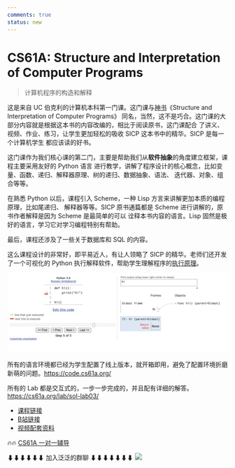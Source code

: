 ```yaml
---
comments: true
status: new
---
```


# CS61A: Structure and Interpretation of Computer Programs

> 计算机程序的构造和解释

这是来自 UC 伯克利的计算机本科第一门课。这门课与[神书](../books.md)《Structure and Interpretation of Computer Programs》
同名，当然，这不是巧合。这门课的大部分内容就是根据这本书的内容改编的，相比于阅读原书，这门课配合
了讲义、视频、作业、练习，让学生更加轻松的吸收 SICP 这本书中的精华。SICP 是每一个计算机学生
都应该读的好书。

这门课作为我们核心课的第二门，主要是帮助我们从**软件抽象**的角度建立框架，课程主要采用友好的 Python 语言
进行教学，讲解了程序设计的核心概念，比如变量、函数、递归、解释器原理、树的递归、数据抽象、语法、
迭代器、对象、组合等等。

在熟悉 Python 以后，课程引入 Scheme，一种 Lisp 方言来讲解更加本质的编程原理，比如尾递归、
解释器等等。SICP 原书通篇都是 Scheme 进行讲解的，原书作者解释是因为 Scheme 是最简单的可以
诠释本书内容的语言。Lisp 固然是极好的语言，学习它对学习编程特别有帮助。

最后，课程还涉及了一些关于数据库和 SQL 的内容。

这么课程设计的非常好，即平易近人，有让人领略了 SICP 的精华。老师们还开发了一个可视化的 Python
执行解释软件，帮助学生理解程序的[执行原理](https://pythontutor.com/cp/composingprograms.html#code=def%20hi%28%29%3A%0A%20%20%20%20print%28%22hi%22%29%0A%20%20%20%20%0Ahi%28%29&cumulative=true&curInstr=4&mode=display&origin=composingprograms.js&py=3&rawInputLstJSON=%5B%5D)。

![20221019233759](https://raw.githubusercontent.com/wangzhe3224/pic_repo/master/images/20221019233759.png)

所有的语言环境都已经为学生配置了线上版本，就开箱即用，避免了配置环境折磨新萌的问题。<https://code.cs61a.org/>

所有的 Lab 都是交互式的，一步一步完成的，并且配有详细的解答。<https://cs61a.org/lab/sol-lab03/>

- [课程链接](https://cs61a.org/)
- [B站链接](https://www.bilibili.com/video/BV1s3411G7yM?p=99&vd_source=da65fd0f11a3d90e543b48cf26e65fb7)
- [视频配套资料](https://inst.eecs.berkeley.edu/~cs61a/fa20/)

🔥🔥 [CS61A 一对一辅导](https://www.xiaohongshu.com/goods-detail/63fe653b73120d0001b0899f)

️⬇⬇⬇⬇⬇⬇ 加入泛泛的群聊 ⬇⬇⬇⬇⬇⬇⬇
![](https://funcoder-assets.s3.ap-east-1.amazonaws.com/wechat.jpg)
